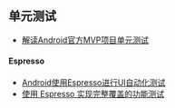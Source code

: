 ## 单元测试

* [解读Android官方MVP项目单元测试](https://www.jianshu.com/p/cf446be43ae8)


#### Espresso

* [Android使用Espresso进行UI自动化测试](https://juejin.im/post/5a30e0996fb9a045211eb341)
* [使用 Espresso 实现完整覆盖的功能测试](http://ohmerhe.com/2017/04/18/espresso_huge_ui_test/)